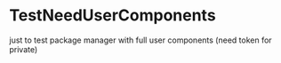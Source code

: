 # TestNeedUserComponents
just to test package manager with full user components (need token for private)
